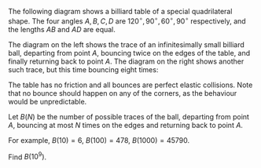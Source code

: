 The following diagram shows a billiard table of a special quadrilateral shape.
The four angles $A, B, C, D$ are $120^\circ, 90^\circ, 60^\circ, 90^\circ$ respectively, and the lengths $AB$ and $AD$ are equal.





The diagram on the left shows the trace of an infinitesimally small billiard ball, departing from point $A$, bouncing twice on the edges of the table, and finally returning back to point $A$. The diagram on the right shows another such trace, but this time bouncing eight times:





The table has no friction and all bounces are perfect elastic collisions.
Note that no bounce should happen on any of the corners, as the behaviour would be unpredictable.


Let $B(N)$ be the number of possible traces of the ball, departing from point $A$, bouncing at most $N$ times on the edges and returning back to point $A$.


For example, $B(10) = 6$, $B(100) = 478$, $B(1000) = 45790$.


Find $B(10^9)$.